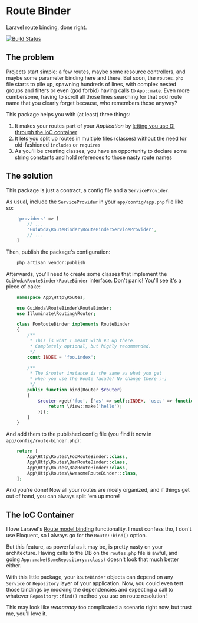 # Route Binder
Laravel route binding, done right.

[![Build Status](https://travis-ci.org/guiwoda/route-binder.svg)](https://travis-ci.org/guiwoda/route-binder)

## The problem
Projects start simple: a few routes, maybe some resource controllers, and maybe some parameter binding here and there.
But soon, the `routes.php` file starts to pile up, spawning hundreds of lines, with complex nested groups and filters
or even (god forbid) having calls to `App::make`. Even more cumbersome, having to scroll all those lines searching for
that odd route name that you clearly forget because, who remembers those anyway?

This package helps you with (at least) three things:

1. It makes your routes part of your *Application* by [letting you use DI through the IoC container](#ioc)
2. It lets you split up routes in multiple files (classes) without the need for old-fashioned `includes` or `requires`
3. As you'll be creating classes, you have an opportunity to declare some string constants and hold references to those nasty route names

## The solution
This package is just a contract, a config file and a `ServiceProvider`.

As usual, include the `ServiceProvider` in your `app/config/app.php` file like so:

```php
    'providers' => [
        // ...
        'GuiWoda\RouteBinder\RouteBinderServiceProvider',
        // ...
    ]
```

Then, publish the package's configuration:

```bash
    php artisan vendor:publish
```

Afterwards, you'll need to create some classes that implement the `GuiWoda\RouteBinder\RouteBinder` interface.
Don't panic! You'll see it's a piece of cake:

```php
    namespace App\Http\Routes;

    use GuiWoda\RouteBinder\RouteBinder;
    use Illuminate\Routing\Router;

    class FooRouteBinder implements RouteBinder
    {
        /**
         * This is what I meant with #3 up there.
         * Completely optional, but highly recommended.
         */
        const INDEX = 'foo.index';

        /**
         * The $router instance is the same as what you get
         * when you use the Route facade! No change there ;-)
         */
        public function bind(Router $router)
        {
            $router->get('foo', ['as' => self::INDEX, 'uses' => function(){
                return \View::make('hello');
            }]);
        }
    }
```

And add them to the published config file (you find it now in `app/config/route-binder.php`):

```php
    return [
        App\Http\Routes\FooRouteBinder::class,
        App\Http\Routes\BarRouteBinder::class,
        App\Http\Routes\BazRouteBinder::class,
        App\Http\Routes\AwesomeRouteBinder::class,
    ];
```

And you're done! Now all your routes are nicely organized, and if things get out of hand, you can always split 'em up more!

## <a name="ioc"></a> The IoC Container
I love Laravel's [Route model binding](http://laravel.com/docs/4.2/routing#route-model-binding) functionality. I must
confess tho, I don't use Eloquent, so I always go for the `Route::bind()` option.

But this feature, as powerful as it may be, is pretty nasty on your architecture. Having calls to the DB on the `routes.php` file
is awful, and going `App::make(SomeRepository::class)` doesn't look that much better either.

With this little package, your `RouteBinder` objects can depend on any `Service` or `Repository` layer of your application.
Now, you could even test those bindings by mocking the dependencies and expecting a call to whatever `Repository::find()` method
you use on route resolution!

This may look like _waaaaaay_ too complicated a scenario right now, but trust me, you'll love it.
